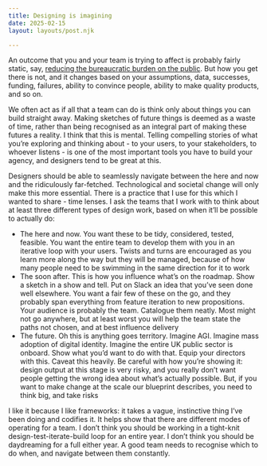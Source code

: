 ```yaml
---
title: Designing is imagining
date: 2025-02-15
layout: layouts/post.njk

---
```


An outcome that you and your team is trying to affect is probably fairly static, say, [reducing the bureaucratic burden on the public](https://www.gov.uk/government/publications/a-blueprint-for-modern-digital-government/a-blueprint-for-modern-digital-government-html). But how you get there is not, and it changes based on your assumptions, data, successes, funding, failures, ability to convince people, ability to make quality products, and so on.

We often act as if all that a team can do is think only about things you can build straight away. Making sketches of future things is deemed as a waste of time, rather than being recognised as an integral part of making these futures a reality. I think that this is mental. Telling compelling stories of what you’re exploring and thinking about - to your users, to your stakeholders, to whoever listens - is one of the most important tools you have to build your agency, and designers tend to be great at this. 

Designers should be able to seamlessly navigate between the here and now and the ridiculously far-fetched. Technological and societal change will only make this more essential. There is a practice that I use for this which I wanted to share - time lenses. I ask the teams that I work with to think about at least three different types of design work, based on when it’ll be possible to actually do:

- The here and now. You want these to be tidy, considered, tested, feasible. You want the entire team to develop them with you in an iterative loop with your users. Twists and turns are encouraged as you learn more along the way but they will be managed, because of how many people need to be swimming in the same direction for it to work
- The soon after. This is how you influence what’s on the roadmap. Show a sketch in a show and tell. Put on Slack an idea that you’ve seen done well elsewhere. You want a fair few of these on the go, and they probably span everything from feature iteration to new propositions. Your audience is probably the team. Catalogue them neatly. Most might not go anywhere, but at least worst you will help the team state the paths not chosen, and at best influence delivery
- The future. Oh this is anything goes territory. Imagine AGI. Imagine mass adoption of digital identity. Imagine the entire UK public sector is onboard. Show what you’d want to do with that. Equip your directors with this. Caveat this heavily. Be careful with how you’re showing it: design output at this stage is very risky, and you really don’t want people getting the wrong idea about what’s actually possible. But, if you want to make change at the scale our blueprint describes, you need to think big, and take risks

I like it because I like frameworks: it takes a vague, instinctive thing I’ve been doing and codifies it. It helps show that there are different modes of operating for a team. I don’t think you should be working in a tight-knit design-test-iterate-build loop for an entire year. I don’t think you should be daydreaming for a full either year. A good team needs to recognise which to do when, and navigate between them constantly.
